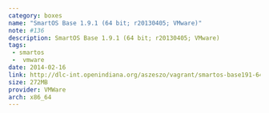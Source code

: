 ```yaml
---
category: boxes
name: "SmartOS Base 1.9.1 (64 bit; r20130405; VMware)"
note: #136
description: SmartOS Base 1.9.1 (64 bit; r20130405; VMware)
tags:
 - smartos
 -  vmware
date: 2014-02-16
link: http://dlc-int.openindiana.org/aszeszo/vagrant/smartos-base191-64-vmware_fusion-20130405.box
size: 272MB
provider: VMWare
arch: x86_64
---
```

